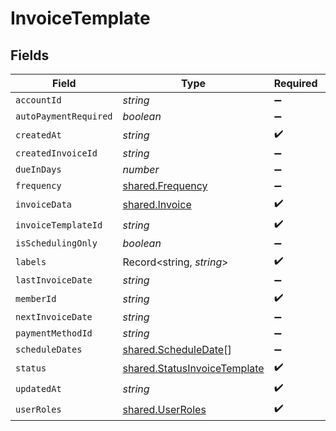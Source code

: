 # InvoiceTemplate


## Fields

| Field                                                                               | Type                                                                                | Required                                                                            | Description                                                                         |
| ----------------------------------------------------------------------------------- | ----------------------------------------------------------------------------------- | ----------------------------------------------------------------------------------- | ----------------------------------------------------------------------------------- |
| `accountId`                                                                         | *string*                                                                            | :heavy_minus_sign:                                                                  | N/A                                                                                 |
| `autoPaymentRequired`                                                               | *boolean*                                                                           | :heavy_minus_sign:                                                                  | N/A                                                                                 |
| `createdAt`                                                                         | *string*                                                                            | :heavy_check_mark:                                                                  | N/A                                                                                 |
| `createdInvoiceId`                                                                  | *string*                                                                            | :heavy_minus_sign:                                                                  | N/A                                                                                 |
| `dueInDays`                                                                         | *number*                                                                            | :heavy_minus_sign:                                                                  | N/A                                                                                 |
| `frequency`                                                                         | [shared.Frequency](../../../sdk/models/shared/frequency.md)                         | :heavy_minus_sign:                                                                  | N/A                                                                                 |
| `invoiceData`                                                                       | [shared.Invoice](../../../sdk/models/shared/invoice.md)                             | :heavy_check_mark:                                                                  | N/A                                                                                 |
| `invoiceTemplateId`                                                                 | *string*                                                                            | :heavy_check_mark:                                                                  | N/A                                                                                 |
| `isSchedulingOnly`                                                                  | *boolean*                                                                           | :heavy_minus_sign:                                                                  | N/A                                                                                 |
| `labels`                                                                            | Record<string, *string*>                                                            | :heavy_check_mark:                                                                  | N/A                                                                                 |
| `lastInvoiceDate`                                                                   | *string*                                                                            | :heavy_minus_sign:                                                                  | N/A                                                                                 |
| `memberId`                                                                          | *string*                                                                            | :heavy_check_mark:                                                                  | N/A                                                                                 |
| `nextInvoiceDate`                                                                   | *string*                                                                            | :heavy_minus_sign:                                                                  | N/A                                                                                 |
| `paymentMethodId`                                                                   | *string*                                                                            | :heavy_minus_sign:                                                                  | N/A                                                                                 |
| `scheduleDates`                                                                     | [shared.ScheduleDate](../../../sdk/models/shared/scheduledate.md)[]                 | :heavy_minus_sign:                                                                  | N/A                                                                                 |
| `status`                                                                            | [shared.StatusInvoiceTemplate](../../../sdk/models/shared/statusinvoicetemplate.md) | :heavy_check_mark:                                                                  | N/A                                                                                 |
| `updatedAt`                                                                         | *string*                                                                            | :heavy_check_mark:                                                                  | N/A                                                                                 |
| `userRoles`                                                                         | [shared.UserRoles](../../../sdk/models/shared/userroles.md)                         | :heavy_check_mark:                                                                  | N/A                                                                                 |